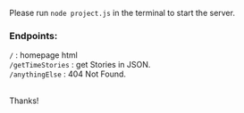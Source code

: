 Please run `node project.js` in the terminal to start the server.

### Endpoints:
`/` : homepage html<br>
`/getTimeStories` : get Stories in JSON.<br>
`/anythingElse` : 404 Not Found.

<br>
Thanks!
